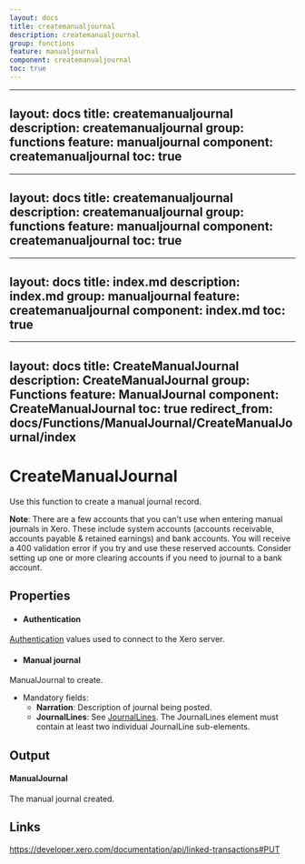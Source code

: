 ```yaml
---
layout: docs
title: createmanualjournal
description: createmanualjournal
group: functions
feature: manualjournal
component: createmanualjournal
toc: true
---
```

---
layout: docs
title: createmanualjournal
description: createmanualjournal
group: functions
feature: manualjournal
component: createmanualjournal
toc: true
---
---
layout: docs
title: createmanualjournal
description: createmanualjournal
group: functions
feature: manualjournal
component: createmanualjournal
toc: true
---
---
layout: docs
title: index.md
description: index.md
group: manualjournal
feature: createmanualjournal
component: index.md
toc: true
---
---
layout: docs
title: CreateManualJournal
description: CreateManualJournal
group: Functions
feature: ManualJournal
component: CreateManualJournal
toc: true
redirect_from: docs/Functions/ManualJournal/CreateManualJournal/index
---
CreateManualJournal
============

Use this function to create a manual journal record.

**Note**: There are a few accounts that you can't use when entering manual journals in Xero. These include system accounts (accounts receivable, accounts payable & retained earnings) and bank accounts. You will receive a 400 validation error if you try and use these reserved accounts. Consider setting up one or more clearing accounts if you need to journal to a bank account.

Properties
----------

- #### Authentication
[Authentication](../../../Common/Authentication/Index.md) values used to connect to the Xero server.
- #### Manual journal
ManualJournal to create.
- Mandatory fields:
     - **Narration**: Description of journal being posted.
     - **JournalLines**: See [JournalLines](https://developer.xero.com/documentation/api/manual-journals#LineItemsPOST). The JournalLines element must contain at least two individual JournalLine sub-elements.


Output
-----
#### ManualJournal
The manual journal created.

Links
-----

https://developer.xero.com/documentation/api/linked-transactions#PUT
